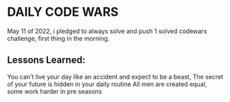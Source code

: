 # DAILY CODE WARS
May 11 of 2022, i pledged to always solve and push 1 solved codewars challenge, first thing in the morning.

## Lessons Learned:
You can't live your day like an accident and expect to be a beast,
The secret of your future is hidden in your daily routine
All men are created equal, some work harder in pre seasons
